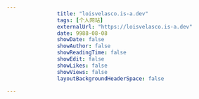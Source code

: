 ---
                title: "loisvelasco.is-a.dev"
                tags: [个人网站]
                externalUrl: "https://loisvelasco.is-a.dev"
                date: 9988-08-08
                showDate: false
                showAuthor: false
                showReadingTime: false
                showEdit: false
                showLikes: false
                showViews: false
                layoutBackgroundHeaderSpace: false
                ---

